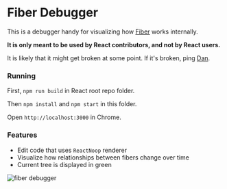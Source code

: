 # Fiber Debugger

This is a debugger handy for visualizing how [Fiber](https://github.com/facebook/react/issues/6170) works internally.

**It is only meant to be used by React contributors, and not by React users.**

It is likely that it might get broken at some point. If it's broken, ping [Dan](https://twitter.com/dan_abramov).

### Running

First, `npm run build` in React root repo folder.

Then `npm install` and `npm start` in this folder.

Open `http://localhost:3000` in Chrome.

### Features

* Edit code that uses `ReactNoop` renderer
* Visualize how relationships between fibers change over time
* Current tree is displayed in green

![fiber debugger](https://d17oy1vhnax1f7.cloudfront.net/items/3R2W1H2M3a0h3p1l133r/Screen%20Recording%202016-10-21%20at%2020.41.gif?v=e4323e51)
